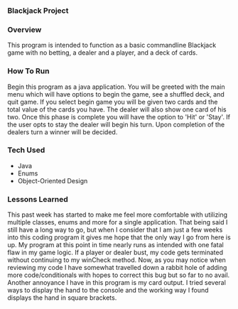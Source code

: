 ### Blackjack Project

### Overview
This program is intended to function as a basic commandline Blackjack game with
no betting, a dealer and a player, and a deck of cards.

### How To Run
Begin this program as a java application. You will be greeted with the main menu
which will have options to begin the game, see a shuffled deck, and quit game.
If you select begin game you will be given two cards and the total value of the
cards you have. The dealer will also show one card of his two. Once this phase is
complete you will have the option to 'Hit' or 'Stay'. If the user opts to stay
the dealer will begin his turn. Upon completion of the dealers turn a winner will
be decided.

### Tech Used
* Java
* Enums
* Object-Oriented Design

### Lessons Learned
This past week has started to make me feel more comfortable with utilizing multiple
classes, enums and more for a single application. That being said I still have
a long way to go, but when I consider that I am just a few weeks into this coding
program it gives me hope that the only way I go from here is up. My program at
this point in time nearly runs as intended with one fatal flaw in my game logic.
If a player or dealer bust, my code gets terminated without continuing to my
winCheck method. Now, as you may notice when reviewing my code I have somewhat
travelled down a rabbit hole of adding more code/conditionals with hopes to
correct this bug but so far to no avail. Another annoyance I have in this program
is my card output. I tried several ways to display the hand to the console and
the working way I found displays the hand in square brackets. 
